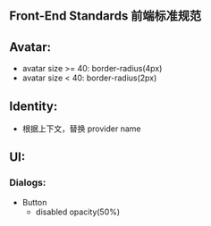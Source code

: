 Front-End Standards 前端标准规范
--------------------------------

## Avatar:
  * avatar size >= 40: border-radius(4px)
  * avatar size < 40: border-radius(2px)

## Identity:
  * 根据上下文，替换 provider name

## UI:

### Dialogs:
  * Button
    - disabled opacity(50%)
